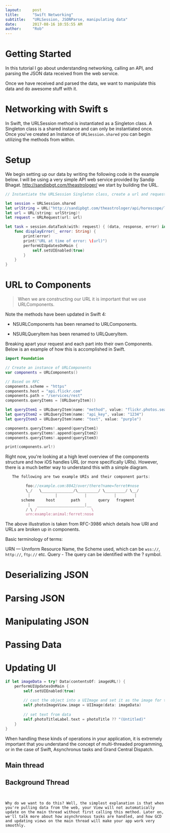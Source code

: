 ```yaml
---
layout:     post
title:      "Swift Networking"
subtitle:   "URLSession, JSONParse, manipulating data"
date:       2017-08-16 10:55:55 AM
author:     "Rob"
---
```


# Getting Started

In this tutorial I go about understanding networking, calling an API, and parsing the JSON data received from the web service. 

Once we have received and parsed the data, we want to manipulate this data and do awesome stuff with it. 

# Networking with Swift s

In Swift, the URLSession method is instantiated as a Singleton class. A Singleton class is a shared instance and can only be instantiated once. Once you've created an Instance of ``` URLSession.shared ``` you can begin utilizing the methods from within. 

# Setup 

We begin setting up our data by writing the following code in the example below. I will be using a very simple API web service provided by Sandip Bhagat. http://sandipbgt.com/theastrologer/ we start by building the URL. 

``` swift 
// Instantiate the URLSession Singleton class, create a url and request

let session = URLSession.shared
let urlString = URL("http://sandipbgt.com/theastrologer/api/horoscope/leo/today")
let url = URL(string: urlString)! 
let request = URLRequest(url: url) 

let task = session.dataTask(with: request) { (data, response, error) in     
    func displayError(_ error: String) {
        print(error)
        print("URL at time of error: \(url)")
        performUIUpdatesOnMain { 
            self.setUIEnabled(true) 
        }
    }
}

```
# URL to Components

> When we are constructing our URL it is important that we use URLComponents. 

Note the methods have been updated in Swift 4: 

- NSURLComponents has been renamed to URLComponents.

- NSURLQueryItem has been renamed to URLQueryItem.

Breaking apart your request and each part into their own Components. Below is an example of how this is accomplished in Swift. 

``` swift
import Foundation

// Create an instance of URLComponents
var components = URLComponents()

// Based on RFC 
components.scheme = "https"
components.host = "api.flickr.com"
components.path = "/services/rest"
components.queryItems = [URLQueryItem]() 

let queryItem1 = URLQueryItem(name: "method", value: "flickr.photos.search")
let queryItem2 = URLQueryItem(name: "api_key", value: "1234")
let queryItem3 = URLQueryItem(name: "text", value: "purple")

components.queryItems!.append(queryItem1)
components.queryItems!.append(queryItem2)
components.queryItems!.append(queryItem3)

print(components.url!) 

```

Right now, you're looking at a high level overview of the components structure and how iOS handles URL (or more specifically URIs). However, there is a much better way to understand this with a simple diagram. 

``` javascript
   The following are two example URIs and their component parts:

         foo://example.com:8042/over/there?name=ferret#nose
         \_/   \______________/\_________/ \_________/ \__/
          |           |            |            |        |
       scheme     host       path        query   fragment
          |   _____________________|__
         / \ /                        \
         urn:example:animal:ferret:nose

```

The above illustration is taken from RFC-3986 which details how URI and URLs are broken up in components. 

Basic terminology of terms: 

URN — Unnform Resource Name, the Scheme used, which can be `wss://`, `http://`, `ftp://` etc.
Query - The query can be identified with the ? symbol. 

# Deserializing JSON

# Parsing JSON

# Manipulating JSON

# Passing Data

# Updating UI 

``` swift
if let imageData = try? Data(contentsOf: imageURL!) {
    performUIUpdatesOnMain {
        self.setUIEnabled(true)
        
        // cast the object into a UIImage and set it as the image for the imageView
        self.photoImageView.image = UIImage(data: imageData) 
        
        // set text from data 
        self.photoTitleLabel.text = photoTitle ?? "(Untitled)"
    }
}

```

When handling these kinds of operations in your application, it is extremely important that you understand the concept of multi-threaded programming, or in the case of Swift, Asynchronus tasks and Grand Central Dispatch. 

## Main thread

## Background Thread



``` 


Why do we want to do this? Well, the simplest explanation is that when you're pulling data from the web, your View will not automatically update on the main thread without first calling this method. Later on, we'll talk more about how asynchronous tasks are handled, and how GCD and updating views on the main thread will make your app work very smoothly. 



